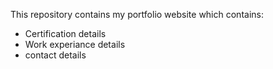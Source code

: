 This repository contains my portfolio website which contains:
- Certification details
- Work experiance details
- contact details
